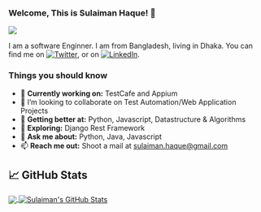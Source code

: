 ### Welcome, This is Sulaiman Haque! 👋
![](https://komarev.com/ghpvc/?username=dimiksonkha&color=brightgreen)

I am a software Enginner. I am from Bangladesh, living in Dhaka. You can find me on [![Twitter][1.2]][1], or on [![LinkedIn][3.2]][3].

### Things you should know
- 🔭 <b>Currently working on:</b> TestCafe and Appium
- 👯 I’m looking to collaborate on Test Automation/Web Application Projects
- 🌱 <b>Getting better at:</b> Python, Javascript, Datastructure & Algorithms
- 🤔 <b>Exploring:</b> Django Rest Framework
- 💬 <b>Ask me about:</b> Python, Java, Javascript
- 📫 <b>Reach me out:</b> Shoot a mail at <a href="mailto:sulaiman.haque@gmail.com" target="_blank">sulaiman.haque@gmail.com</a>
  


## &#x1f4c8; GitHub Stats

<a href="https://github.com/dimiksonkha">
  <img align="center" src="https://github-readme-stats.vercel.app/api/top-langs/?username=dimiksonkha&hide=dockerfile,css&title_color=ffffff&text_color=c9cacc&icon_color=2bbc8a&bg_color=1d1f21" />
</a>
<a href="https://github.com/dimiksonkha">
  <img align="center" src="https://github-readme-stats.vercel.app/api?username=dimiksonkha&show_icons=true&line_height=27&count_private=true&title_color=ffffff&text_color=c9cacc&icon_color=2bbc8a&bg_color=1d1f21" alt="Sulaiman's GitHub Stats" />
</a>

<!-- links to social media icons -->

<!-- icons with padding -->

[1.1]: http://i.imgur.com/tXSoThF.png "twitter icon with padding"
[2.1]: http://i.imgur.com/0o48UoR.png "github icon with padding"

<!-- icons without padding -->

[1.2]: https://i.imgur.com/wWzX9uB.png "twitter icon without padding"
[2.2]: https://i.imgur.com/9I6NRUm.png "github icon without padding"
[3.2]: https://i.imgur.com/dgXzJ9j.png "LinkedIn icon without padding"

<!-- links to your social media accounts -->

[1]: https://twitter.com/#
[2]: https://github.com/dimiksonkha
[3]: https://www.linkedin.com/in/sualaimanhaque/
